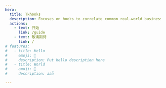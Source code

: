 ```yaml
---
hero:
  title: Tkhooks
  description: Focuses on hooks to correlate common real-world business scenarios for development efficiency.
  actions:
    - text: 开始
      link: /guide
    - text: 敬请期待
      link: /
# features:
#   - title: Hello
#     emoji: 💎
#     description: Put hello description here
#   - title: World
#     emoji: 🌈
#     description: aaå

---
```

